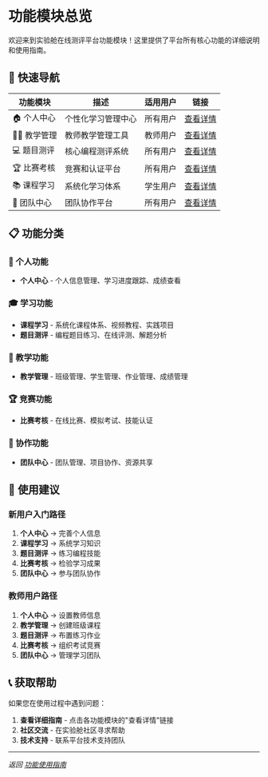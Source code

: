 # 功能模块总览

欢迎来到实验舱在线测评平台功能模块！这里提供了平台所有核心功能的详细说明和使用指南。

## 🚀 快速导航

| 功能模块 | 描述 | 适用用户 | 链接 |
|---------|------|----------|------|
| 🏠 个人中心 | 个性化学习管理中心 | 所有用户 | [查看详情](../personal-center.md) |
| 👨‍🏫 教学管理 | 教师教学管理工具 | 教师用户 | [查看详情](../teaching-management.md) |
| 💻 题目测评 | 核心编程测评系统 | 所有用户 | [查看详情](../problem-evaluation.md) |
| 🏆 比赛考核 | 竞赛和认证平台 | 所有用户 | [查看详情](../competition-assessment.md) |
| 📚 课程学习 | 系统化学习体系 | 学生用户 | [查看详情](../course-learning.md) |
| 👥 团队中心 | 团队协作平台 | 所有用户 | [查看详情](../team-center.md) |

## 📋 功能分类

### 🔐 个人功能
- **个人中心** - 个人信息管理、学习进度跟踪、成绩查看

### 🎓 学习功能
- **课程学习** - 系统化课程体系、视频教程、实践项目
- **题目测评** - 编程题目练习、在线评测、解题分析

### 🏫 教学功能
- **教学管理** - 班级管理、学生管理、作业管理、成绩管理

### 🏆 竞赛功能
- **比赛考核** - 在线比赛、模拟考试、技能认证

### 👥 协作功能
- **团队中心** - 团队管理、项目协作、资源共享

## 🎯 使用建议

### 新用户入门路径
1. **个人中心** → 完善个人信息
2. **课程学习** → 系统学习知识
3. **题目测评** → 练习编程技能
4. **比赛考核** → 检验学习成果
5. **团队中心** → 参与团队协作

### 教师用户路径
1. **个人中心** → 设置教师信息
2. **教学管理** → 创建班级课程
3. **题目测评** → 布置练习作业
4. **比赛考核** → 组织考试竞赛
5. **团队中心** → 管理学习团队

## 📞 获取帮助

如果您在使用过程中遇到问题：

1. **查看详细指南** - 点击各功能模块的"查看详情"链接
2. **社区交流** - 在实验舱社区寻求帮助
3. **技术支持** - 联系平台技术支持团队

---

*返回 [功能使用指南](../function-guide.md)* 